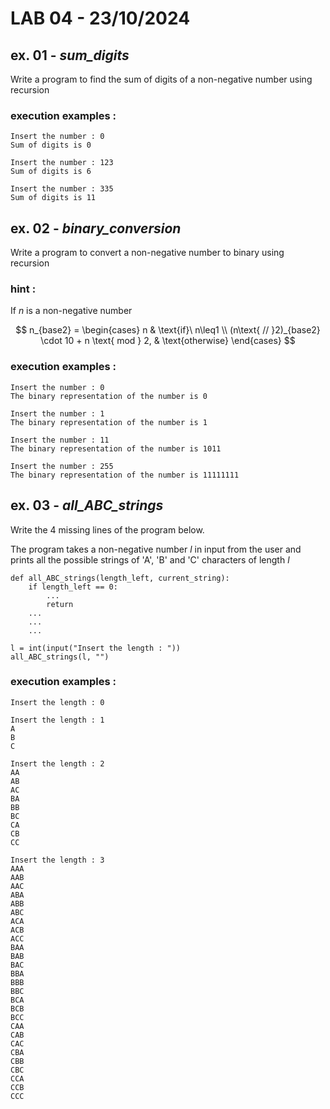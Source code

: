 # LAB 04 - 23/10/2024

## ex. 01 - ***sum_digits*** 

Write a program to find the sum of digits of a non-negative number using recursion

### execution examples :

```
Insert the number : 0
Sum of digits is 0
```

```
Insert the number : 123
Sum of digits is 6
```

```
Insert the number : 335
Sum of digits is 11
```

## ex. 02 - ***binary_conversion***

Write a program to convert a non-negative number to binary using recursion

### hint :

If $n$ is a non-negative number

$$
n_{base2} =
    \begin{cases}
      n & \text{if}\ n\leq1 \\
      (n\text{ // }2)_{base2} \cdot 10 + n \text{ mod } 2, & \text{otherwise}
    \end{cases}
$$

### execution examples :

```
Insert the number : 0
The binary representation of the number is 0
```

```
Insert the number : 1
The binary representation of the number is 1
```

```
Insert the number : 11
The binary representation of the number is 1011
```

```
Insert the number : 255
The binary representation of the number is 11111111
```

## ex. 03 - ***all_ABC_strings***

Write the 4 missing lines of the program below.

The program takes a non-negative number $l$ in input from the user and prints all the possible strings of 'A', 'B' and 'C' characters of length $l$

```
def all_ABC_strings(length_left, current_string):
    if length_left == 0:
        ...
        return
    ...
    ...
    ...

l = int(input("Insert the length : "))
all_ABC_strings(l, "")
```


### execution examples :

```
Insert the length : 0

```

```
Insert the length : 1
A
B
C
```

```
Insert the length : 2
AA
AB
AC
BA
BB
BC
CA
CB
CC
```

```
Insert the length : 3
AAA
AAB
AAC
ABA
ABB
ABC
ACA
ACB
ACC
BAA
BAB
BAC
BBA
BBB
BBC
BCA
BCB
BCC
CAA
CAB
CAC
CBA
CBB
CBC
CCA
CCB
CCC
```
